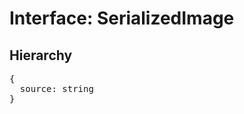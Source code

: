 # Interface: SerializedImage

## Hierarchy

<Hierarchy
  :extend="{name: 'SerializedUINode', link: './serialized-ui-node'}"
/>

<pre>
{
  source: string
}
</pre>
